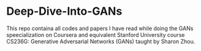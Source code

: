 # Deep-Dive-Into-GANs
This repo containa all codes and papers I have read while doing the GANs speecialization on Coursera and equivalent Stanford University course CS236G: Generative Adversarial Networks (GANs) taught by Sharon Zhou.
